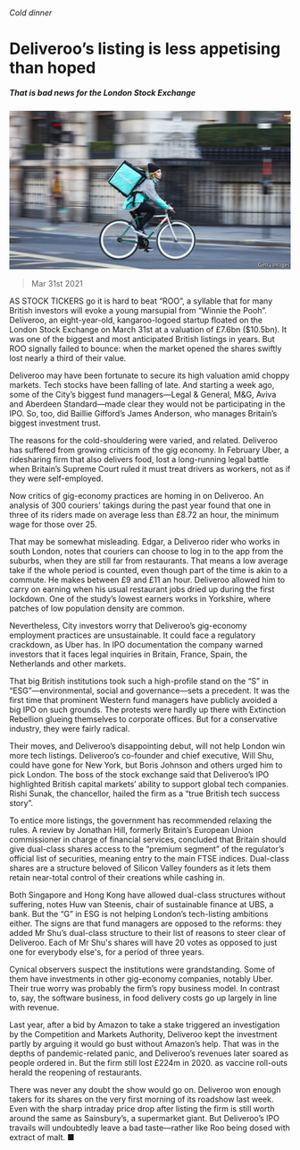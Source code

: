 ###### Cold dinner

# Deliveroo’s listing is less appetising than hoped 

##### That is bad news for the London Stock Exchange 

![image](images/20210403_brp001.jpg) 

> Mar 31st 2021 

AS STOCK TICKERS go it is hard to beat “ROO”, a syllable that for many British investors will evoke a young marsupial from “Winnie the Pooh”. Deliveroo, an eight-year-old, kangaroo-logoed startup floated on the London Stock Exchange on March 31st at a valuation of £7.6bn ($10.5bn). It was one of the biggest and most anticipated British listings in years. But ROO signally failed to bounce: when the market opened the shares swiftly lost nearly a third of their value.

Deliveroo may have been fortunate to secure its high valuation amid choppy markets. Tech stocks have been falling of late. And starting a week ago, some of the City’s biggest fund managers—Legal &amp; General, M&amp;G, Aviva and Aberdeen Standard—made clear they would not be participating in the IPO. So, too, did Baillie Gifford’s James Anderson, who manages Britain’s biggest investment trust.


The reasons for the cold-shouldering were varied, and related. Deliveroo has suffered from growing criticism of the gig economy. In February Uber, a ridesharing firm that also delivers food, lost a long-running legal battle when Britain’s Supreme Court ruled it must treat drivers as workers, not as if they were self-employed.

Now critics of gig-economy practices are homing in on Deliveroo. An analysis of 300 couriers' takings during the past year found that one in three of its riders made on average less than £8.72 an hour, the minimum wage for those over 25.

That may be somewhat misleading. Edgar, a Deliveroo rider who works in south London, notes that couriers can choose to log in to the app from the suburbs, when they are still far from restaurants. That means a low average take if the whole period is counted, even though part of the time is akin to a commute. He makes between £9 and £11 an hour. Deliveroo allowed him to carry on earning when his usual restaurant jobs dried up during the first lockdown. One of the study’s lowest earners works in Yorkshire, where patches of low population density are common.


Nevertheless, City investors worry that Deliveroo’s gig-economy employment practices are unsustainable. It could face a regulatory crackdown, as Uber has. In IPO documentation the company warned investors that it faces legal inquiries in Britain, France, Spain, the Netherlands and other markets.

That big British institutions took such a high-profile stand on the “S” in “ESG”—environmental, social and governance—sets a precedent. It was the first time that prominent Western fund managers have publicly avoided a big IPO on such grounds. The protests were hardly up there with Extinction Rebellion glueing themselves to corporate offices. But for a conservative industry, they were fairly radical.

Their moves, and Deliveroo’s disappointing debut, will not help London win more tech listings. Deliveroo’s co-founder and chief executive, Will Shu, could have gone for New York, but Boris Johnson and others urged him to pick London. The boss of the stock exchange said that Deliveroo’s IPO highlighted British capital markets’ ability to support global tech companies. Rishi Sunak, the chancellor, hailed the firm as a “true British tech success story”.

To entice more listings, the government has recommended relaxing the rules. A review by Jonathan Hill, formerly Britain’s European Union commissioner in charge of financial services, concluded that Britain should give dual-class shares access to the “premium segment” of the regulator’s official list of securities, meaning entry to the main FTSE indices. Dual-class shares are a structure beloved of Silicon Valley founders as it lets them retain near-total control of their creations while cashing in.

Both Singapore and Hong Kong have allowed dual-class structures without suffering, notes Huw van Steenis, chair of sustainable finance at UBS, a bank. But the “G” in ESG is not helping London’s tech-listing ambitions either. The signs are that fund managers are opposed to the reforms: they added Mr Shu’s dual-class structure to their list of reasons to steer clear of Deliveroo. Each of Mr Shu's shares will have 20 votes as opposed to just one for everybody else's, for a period of three years.

Cynical observers suspect the institutions were grandstanding. Some of them have investments in other gig-economy companies, notably Uber. Their true worry was probably the firm’s ropy business model. In contrast to, say, the software business, in food delivery costs go up largely in line with revenue.

Last year, after a bid by Amazon to take a stake triggered an investigation by the Competition and Markets Authority, Deliveroo kept the investment partly by arguing it would go bust without Amazon’s help. That was in the depths of pandemic-related panic, and Deliveroo’s revenues later soared as people ordered in. But the firm still lost £224m in 2020.  as vaccine roll-outs herald the reopening of restaurants.

There was never any doubt the show would go on. Deliveroo won enough takers for its shares on the very first morning of its roadshow last week. Even with the sharp intraday price drop after listing the firm is still worth around the same as Sainsbury’s, a supermarket giant. But Deliveroo’s IPO travails will undoubtedly leave a bad taste—rather like Roo being dosed with extract of malt. ■


